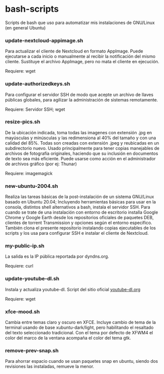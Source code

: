 # bash-scripts
Scripts de bash que uso para automatizar mis instalaciones de GNU/Linux (en general Ubuntu)

### update-nextcloud-appimage.sh
Para actualizar el cliente de Nextcloud en formato AppImage. Puede ejecutarse a cada inicio o manualmente al recibir la notificación del mismo cliente. Sustituye el archivo AppImage, pero no mata el cliente en ejecución.

Requiere: wget

### update-authorizedkeys.sh
Para configurar el servidor SSH de modo que acepte un archivo de llaves públicas globales, para agilizar la administración de sistemas remotamente.

Requiere: Servidor SSH; wget

### resize-pics.sh
De la ubicación indicada, toma todas las imagenes con extensión .jpg en mayúsculas y minúsculas y las redimensiona al 40% del tamaño y con una calidad del 85%. Todas son creadas con extensión .jpeg y reubicadas en un subdirectorio nuevo. Usado principalmente para tener copias manejables de archivos de fotografía originales, haciendo que su inclusión en documentos de texto sea más eficiente.
Puede usarse como acción en el administrador de archivos gráfico (por ej: Thunar)

Requiere: imagemagick

### new-ubuntu-2004.sh
Realiza las tareas básicas de la post-instalación de un sistema GNU/Linux basado en Ubuntu 20.04; Incluyendo herramientas básicas para usar en la consola, distintos shell alternativos a bash, instala el servidor SSH. Para cuando se trate de una instalación con entorno de escritorio installa Google Chrome y Google Earth desde los repositorios oficiales de paquetes DEB, clientes de torrent Transmission y opciones según el entorno específico. También clona el presente repositorio instalando copias ejecutables de los scripts y los usa para configurar SSH e instalar el cliente de Nextcloud.

### my-public-ip.sh
La salida es la IP pública reportada por dyndns.org.

Requiere: curl

### update-youtube-dl.sh
Instala y actualiza youtube-dl. Script del sitio oficial [youtube-dl.org](https://youtube-dl.org)

Requiere: wget

### xfce-mood.sh
Cambia entre temas claro y oscuro en XFCE. Incluye cambio de tema de la terminal usando de base xubuntu-dark/light, pero habilitando el resaltado del texto seleccionado tradicional. Con el tema por defecto de XFWM4 el color del marco de la ventana acompaña el color del tema gtk.

### remove-prev-snap.sh
Para ahorrar espacio cuando se usan paquetes snap en ubuntu, siendo dos revisiones las instaladas, remueve la menor.
